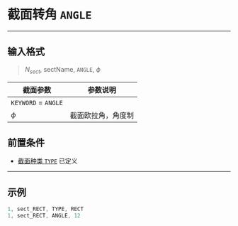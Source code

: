 # 截面转角 `ANGLE`

---

## 输入格式

> $N_{sect}$, sectName, `ANGLE`, $\phi$

| 截面参数            | 参数说明           |
| ------------------- | ------------------ |
| `KEYWORD` = `ANGLE` |                    |
| $\phi$              | 截面欧拉角，角度制 |


## 前置条件

- [截面种类 `TYPE`](/SECTION/GENERAL/TYPE.md) 已定义

---

## 示例

```c
1, sect_RECT, TYPE, RECT
1, sect_RECT, ANGLE, 12
```